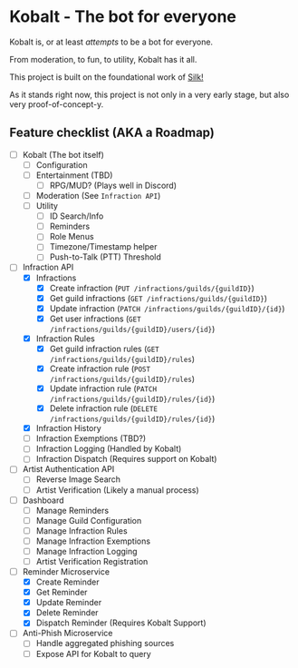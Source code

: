 # Kobalt - The bot for everyone

Kobalt is, or at least *attempts* to be a bot for everyone.

From moderation, to fun, to utility, Kobalt has it all.

This project is built on the foundational work of [Silk!](https://silkbot.cc/src)

As it stands right now, this project is not only in a very early stage, but also very proof-of-concept-y.

## Feature checklist (AKA a Roadmap)

- [ ] Kobalt (The bot itself)
    - [ ] Configuration
    - [ ] Entertainment (TBD)
        - [ ] RPG/MUD? (Plays well in Discord)
    - [ ] Moderation (See `Infraction API`)
    - [ ] Utility
        - [ ] ID Search/Info
        - [ ] Reminders
        - [ ] Role Menus
        - [ ] Timezone/Timestamp helper
        - [ ] Push-to-Talk (PTT) Threshold

- [ ] Infraction API  
    - [x] Infractions
        - [x] Create infraction (`PUT /infractions/guilds/{guildID}`)
        - [x] Get guild infractions (`GET /infractions/guilds/{guildID}`)
        - [x] Update infraction (`PATCH /infractions/guilds/{guildID}/{id}`)
        - [x] Get user infractions (`GET /infractions/guilds/{guildID}/users/{id}`)
    - [x] Infraction Rules
        - [x] Get guild infraction rules (`GET /infractions/guilds/{guildID}/rules`)
        - [x] Create infraction rule (`POST /infractions/guilds/{guildID}/rules`)
        - [x] Update infraction rule (`PATCH /infractions/guilds/{guildID}/rules/{id}`)
        - [x] Delete infraction rule (`DELETE /infractions/guilds/{guildID}/rules/{id}`)
    - [x] Infraction History
    - [ ] Infraction Exemptions (TBD?)
    - [ ] Infraction Logging (Handled by Kobalt)
    - [ ] Infraction Dispatch (Requires support on Kobalt)

- [ ] Artist Authentication API
    - [ ] Reverse Image Search
    - [ ] Artist Verification (Likely a manual process)

- [ ] Dashboard
    - [ ] Manage Reminders
    - [ ] Manage Guild Configuration
    - [ ] Manage Infraction Rules
    - [ ] Manage Infraction Exemptions
    - [ ] Manage Infraction Logging
    - [ ] Artist Verification Registration

- [ ] Reminder Microservice
    - [x] Create Reminder
    - [x] Get Reminder
    - [x] Update Reminder
    - [x] Delete Reminder
    - [x] Dispatch Reminder (Requires Kobalt Support)

- [ ] Anti-Phish Microservice
    - [ ] Handle aggregated phishing sources
    - [ ] Expose API for Kobalt to query
